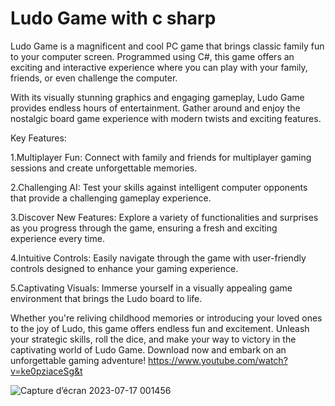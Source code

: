 # Ludo Game with c sharp

Ludo Game is a magnificent and cool PC game that brings classic family fun to your computer screen. Programmed using C#, this game offers an exciting and interactive experience where you can play with your family, friends, or even challenge the computer.

With its visually stunning graphics and engaging gameplay, Ludo Game provides endless hours of entertainment. Gather around and enjoy the nostalgic board game experience with modern twists and exciting features.

Key Features:

1.Multiplayer Fun: Connect with family and friends for multiplayer gaming sessions and create unforgettable memories.

2.Challenging AI: Test your skills against intelligent computer opponents that provide a challenging gameplay experience.

3.Discover New Features: Explore a variety of functionalities and surprises as you progress through the game, ensuring a fresh and exciting experience every time.

4.Intuitive Controls: Easily navigate through the game with user-friendly controls designed to enhance your gaming experience.

5.Captivating Visuals: Immerse yourself in a visually appealing game environment that brings the Ludo board to life.

Whether you're reliving childhood memories or introducing your loved ones to the joy of Ludo, this game offers endless fun and excitement. Unleash your strategic skills, roll the dice, and make your way to victory in the captivating world of Ludo Game. Download now and embark on an unforgettable gaming adventure!
 
 https://www.youtube.com/watch?v=ke0pziaceSg&t


![Capture d’écran 2023-07-17 001456](https://github.com/ChiccOussama/Ludo_game/assets/36731728/524b68ef-202f-484f-b089-4ba0c40f7b13)
